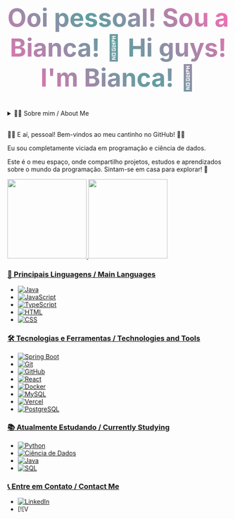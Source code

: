 <div style="background: -webkit-linear-gradient(45deg, #FF69B4, #5F9EA0, #FF69B4); -webkit-background-clip: text; -webkit-text-fill-color: transparent; font-size: 2em; text-align: center; animation: gradientAnimation 3s ease infinite;">
    <h1 align="center">Ooi pessoal! Sou a Bianca! 👋 Hi guys! I'm Bianca! 👋</h1>
</div>

<details>
<summary>👩‍💻 Sobre mim / About Me</summary>

Sou uma estudante de Ciência da Computação que curte muito desenvolvimento full stack. Tô quase terminando a faculdade de Processos Gerenciais, e já me considero uma desenvolvedora full stack com experiência em ciência de dados e relatórios gerenciais.

</details>

<br>

👩‍💻 E aí, pessoal! Bem-vindos ao meu cantinho no GitHub! 👩‍💻

Eu sou completamente viciada em programação e ciência de dados.

Este é o meu espaço, onde compartilho projetos, estudos e aprendizados sobre o mundo da programação. Sintam-se em casa para explorar! 🚀


<div>
<a href="https://github.com/BiancaMelquiades">
<img loading="lazy" height="180em" src="https://github-readme-stats.vercel.app/api/top-langs/?username=BiancaMelquiades&layout=compact&langs_count=7&theme=dracula"/>
<img loading="lazy" height="180em" src="https://github-readme-stats.vercel.app/api?username=BiancaMelquiades&show_icons=true&theme=dracula&include_all_commits=true&count_private=true"/>
</div>

### 🚀 Principais Linguagens / Main Languages
- ![Java](https://img.shields.io/badge/-Java-007396?style=for-the-badge&logo=java&logoColor=white)
- ![JavaScript](https://img.shields.io/badge/-JavaScript-F7DF1E?style=for-the-badge&logo=javascript&logoColor=black)
- ![TypeScript](https://img.shields.io/badge/-TypeScript-3178C6?style=for-the-badge&logo=typescript&logoColor=white)
- ![HTML](https://img.shields.io/badge/-HTML-E34F26?style=for-the-badge&logo=html5&logoColor=white)
- ![CSS](https://img.shields.io/badge/-CSS-1572B6?style=for-the-badge&logo=css3&logoColor=white)

### 🛠️ Tecnologias e Ferramentas / Technologies and Tools
- ![Spring Boot](https://img.shields.io/badge/-Spring%20Boot-6DB33F?style=for-the-badge&logo=spring-boot&logoColor=white)
- ![Git](https://img.shields.io/badge/-Git-F05032?style=for-the-badge&logo=git&logoColor=white)
- ![GitHub](https://img.shields.io/badge/-GitHub-181717?style=for-the-badge&logo=github&logoColor=white)
- ![React](https://img.shields.io/badge/-React-61DAFB?style=for-the-badge&logo=react&logoColor=black)
- ![Docker](https://img.shields.io/badge/-Docker-2496ED?style=for-the-badge&logo=docker&logoColor=white)
- ![MySQL](https://img.shields.io/badge/-MySQL-4479A1?style=for-the-badge&logo=mysql&logoColor=white)
- ![Vercel](https://img.shields.io/badge/-Vercel-000000?style=for-the-badge&logo=vercel&logoColor=white)
- ![PostgreSQL](https://img.shields.io/badge/-PostgreSQL-336791?style=for-the-badge&logo=postgresql&logoColor=white)

### 📚 Atualmente Estudando / Currently Studying
- ![Python](https://img.shields.io/badge/-Python-3776AB?style=for-the-badge&logo=python&logoColor=white)
- ![Ciência de Dados](https://img.shields.io/badge/-Ci%C3%AAncia%20de%20Dados-008272?style=for-the-badge&logo=datacamp&logoColor=white)
- ![Java](https://img.shields.io/badge/-Java-007396?style=for-the-badge&logo=java&logoColor=white)
- ![SQL](https://img.shields.io/badge/-SQL-4479A1?style=for-the-badge&logo=mysql&logoColor=white)

### 📞 Entre em Contato / Contact Me
- [![LinkedIn](https://img.shields.io/badge/-LinkedIn-0077B5?style=for-the-badge&logo=linkedin&logoColor=white)](https://www.linkedin.com/in/bianca-melquiades/)
- [![V
